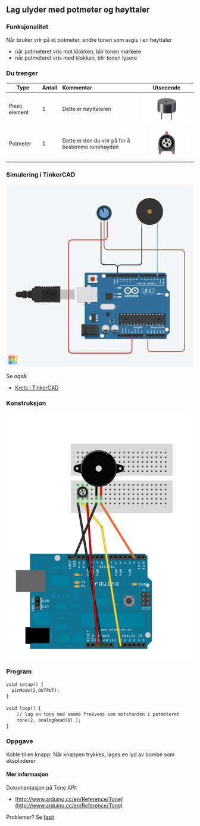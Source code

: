 ## Lag ulyder med potmeter og høyttaler

### Funksjonalitet

Når bruker vrir på et potmeter, endre tonen som avgis i en høyttaler

* når potmeteret vris mot klokken, blir tonen mørkere
* når potmeteret vris med klokken, blir tonen lysere

### Du trenger

| Type          | Antall           | Kommentar  |  Utseeende |
| ------------- | :------------- | :-----| :----: |
| Piezo element	| 1 | Dette er høyttaleren	 | ![](../img/piezo.png)
| Potmeter	| 1 | Dette er den du vrir på for å bestemme tonehøyden | ![](../img/potmeter.png)	 


### Simulering i TinkerCAD

![](./PotmeterOgHoyttaler_tinkercad.png)

Se også:
* [Krets i TinkerCAD](https://www.tinkercad.com/things/cTZKhnwJqq2-knowitarduino-intropotmeteroghoyttaler/editel)

### Konstruksjon

![](./oppg3_0.png)


### Program

```
void setup() {
  pinMode(2,OUTPUT);
}

void loop() {
    // lag en tone med samme frekvens som motstanden i potmeteret
    tone(2, analogRead(0) );
}
``` 

### Oppgave

Koble til en knapp. Når knappen trykkes, lages en lyd av bombe som eksploderer
 
#### Mer informasjon
Dokumentasjon på Tone API:
* [http://www.arduino.cc/en/Reference/Tone](http://www.arduino.cc/en/Reference/Tone)



Problemer? Se [fasit](./fasit.md)


